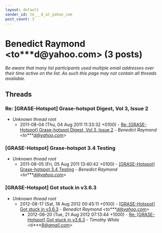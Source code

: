 ```yaml
---
layout: default
sender_id: to___d_at_yahoo_com
post_count: 3
---
```


# Benedict Raymond <to***d<span>@</span>yahoo.com> (3 posts)

_Be aware that many list participants used multiple email addresses over their time active on the list. As such this page may not contain all threads available._

## Threads

### Re: [GRASE-Hotspot] Grase-hotspot Digest, Vol 3, Issue 2
+ _Unknown thread root_
  + 2011-08-04 (Thu, 04 Aug 2011 11:33:32 +0100) - [Re: [GRASE-Hotspot] Grase-hotspot Digest, Vol 3, Issue 2](/archive/2011/08/0b1f84daafb93e9ab5f01a1aa02fcc27dd2fbb374c5ffc6af9ddd3d6fabffac0) - _Benedict Raymond \<to***d@yahoo.com\>_

### [GRASE-Hotspot] Grase-hotspot 3.4 Testing
+ _Unknown thread root_
  + 2011-08-05 (Fri, 05 Aug 2011 13:40:42 +0100) - [[GRASE-Hotspot] Grase-hotspot 3.4 Testing](/archive/2011/08/6ccda5d9da9f83c242a16c5513ed6d360a0a8c076e7f05ea4f1d71656bb2c730) - _Benedict Raymond \<to***d@yahoo.com\>_

### [GRASE-Hotspot] Got stuck in v3.6.3
+ _Unknown thread root_
  + 2012-08-17 (Sat, 18 Aug 2012 00:45:11 +0100) - [[GRASE-Hotspot] Got stuck in v3.6.3](/archive/2012/08/83b763af464d1ded159ba22a456fe0a430143ea44f76c18c30f56e5337ab814f) - _Benedict Raymond \<to***d@yahoo.com\>_
    + 2012-08-20 (Tue, 21 Aug 2012 07:13:44 +1000) - [Re: [GRASE-Hotspot] Got stuck in v3.6.3](/archive/2012/08/75679c11f7d0e98eb91d8d79de8a5bc7d0e847b7047456c59310f745ae97226b) - _Timothy White \<ti***8@gmail.com\>_

